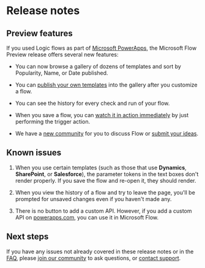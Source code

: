 <properties
	pageTitle="Preview Release Notes | Microsoft Flow"
	description="Release notes and known issues for the Microsoft Flow Preview"
	services=""
	suite="powerapps"
	documentationCenter="na"
	authors="stepsic-microsoft-com"
	manager="erikre"
	editor=""
	tags=""/>

<tags
   ms.service="flow"
   ms.devlang="na"
   ms.topic="hero-article"
   ms.tgt_pltfrm="na"
   ms.workload="na"
   ms.date="04/28/2016"
   ms.author="stepsic"/>

# Release notes #

## Preview features ##
If you used Logic flows as part of [Microsoft PowerApps](https://powerapps.microsoft.com), the Microsoft Flow Preview release offers several new features:

- You can now browse a gallery of dozens of templates and sort by Popularity, Name, or Date published.
- You can [publish your own templates](publish-a-template.md) into the gallery after you customize a flow.

- You can see the history for every check and run of your flow.
- When you save a flow, you can [watch it in action immediately](see-a-flow-run.md) by just performing the trigger action.
- We have a [new community](http://go.microsoft.com/fwlink/?LinkID=787467) for you to discuss Flow or [submit your ideas](https://go.microsoft.com/fwlink/?LinkID=787474).

## Known issues ##
1. When you use certain templates (such as those that use **Dynamics**, **SharePoint**, or **Salesforce**), the parameter tokens in the text boxes don't render properly. If you save the flow and re-open it, they should render.

2. When you view the history of a flow and try to leave the page, you'll be prompted for unsaved changes even if you haven't made any.

3. There is no button to add a custom API. However, if you add a custom API on [powerapps.com](https://web.powerapps.com), you can use it in Microsoft Flow.

## Next steps ##
If you have any issues not already covered in these release notes or in the [FAQ](frequently-asked-questions.md), please [join our community](http://go.microsoft.com/fwlink/?LinkID=787467) to ask questions, or [contact support](http://go.microsoft.com/fwlink/?LinkID=787479).
